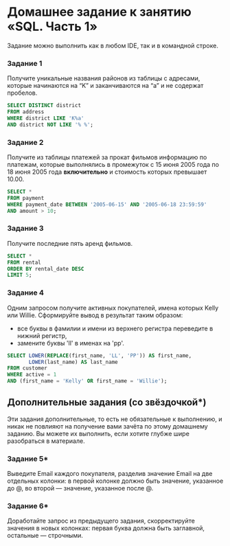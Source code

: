 # Домашнее задание к занятию «SQL. Часть 1»

Задание можно выполнить как в любом IDE, так и в командной строке.

### Задание 1
Получите уникальные названия районов из таблицы с адресами, которые начинаются на “K” и заканчиваются на “a” и не содержат пробелов.
```sql
SELECT DISTINCT district
FROM address
WHERE district LIKE 'K%a' 
AND district NOT LIKE '% %';
```

### Задание 2
Получите из таблицы платежей за прокат фильмов информацию по платежам, которые выполнялись в промежуток с 15 июня 2005 года по 18 июня 2005 года **включительно** и стоимость которых превышает 10.00.
```sql
SELECT *
FROM payment
WHERE payment_date BETWEEN '2005-06-15' AND '2005-06-18 23:59:59'
AND amount > 10;
```

### Задание 3
Получите последние пять аренд фильмов.
```sql
SELECT *
FROM rental
ORDER BY rental_date DESC
LIMIT 5;
```

### Задание 4
Одним запросом получите активных покупателей, имена которых Kelly или Willie. 
Сформируйте вывод в результат таким образом:
- все буквы в фамилии и имени из верхнего регистра переведите в нижний регистр,
- замените буквы 'll' в именах на 'pp'.
```sql
SELECT LOWER(REPLACE(first_name, 'LL', 'PP')) AS first_name,
       LOWER(last_name) AS last_name
FROM customer
WHERE active = 1
AND (first_name = 'Kelly' OR first_name = 'Willie');
```

## Дополнительные задания (со звёздочкой*)
Эти задания дополнительные, то есть не обязательные к выполнению, и никак не повлияют на получение вами зачёта по этому домашнему заданию. Вы можете их выполнить, если хотите глубже шире разобраться в материале.

### Задание 5*

Выведите Email каждого покупателя, разделив значение Email на две отдельных колонки: в первой колонке должно быть значение, указанное до @, во второй — значение, указанное после @.

### Задание 6*

Доработайте запрос из предыдущего задания, скорректируйте значения в новых колонках: первая буква должна быть заглавной, остальные — строчными.